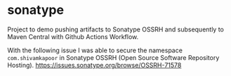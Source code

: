 # sonatype

Project to demo pushing artifacts to Sonatype OSSRH and subsequently to Maven Central with Github Actions Workflow.

With the following issue I was able to secure the namespace `com.shivamkapoor` in Sonatype OSSRH (Open Source Software Repository Hosting).
https://issues.sonatype.org/browse/OSSRH-71578
